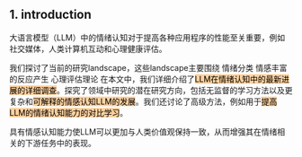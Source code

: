 ## 1. introduction
大语言模型（LLM）中的情绪认知对于提高各种应用程序的性能至关重要，例如社交媒体，人类计算机互动和心理健康评估。

我们探讨了当前的研究landscape，这些landscape主要围绕
	情绪分类
	情感丰富的反应产生
	心理评估理论
在本文中，我们详细介绍了<mark style="background: #FFB86CA6;">LLM在情绪认知中的最新进展的详细调查</mark>。探究了领域中研究的潜在研究方向，包括无监督的学习方法以及更复杂和<mark style="background: #FFB86CA6;">可解释的情感认知LLM的发展</mark>。我们还讨论了高级方法，例如用于<mark style="background: #FFB86CA6;">提高LLM的情绪认知能力的对比学习</mark>。

具有情感认知能力使LLM可以更加与人类价值观保持一致，从而增强其在情绪相关的下游任务中的表现。